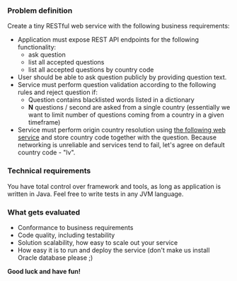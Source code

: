 ### Problem definition
Create a tiny RESTful web service with the following business requirements:

- Application must expose REST API endpoints for the following functionality:
    - ask question
    - list all accepted questions
    - list all accepted questions by country code
- User should be able to ask question publicly by providing question text. 
- Service must perform question validation according to the following rules and reject question if:
    -  Question contains blacklisted words listed in a dictionary
    - **N** questions / second are asked from a single country (essentially we want to limit number of questions coming from a country in a given timeframe)
- Service must perform origin country resolution using [the following web service](http://www.telize.com) and store country code together with the question. Because networking is unreliable and services tend to fail, let's agree on default country code - "lv".


### Technical requirements
You have total control over framework and tools, as long as application is written in Java. Feel free to write tests in any JVM language.

### What gets evaluated

- Conformance to business requirements
- Code quality, including testability
- Solution scalability, how easy to scale out your service
- How easy it is to run and deploy the service (don't make us install Oracle database please ;)

**Good luck and have fun!**
